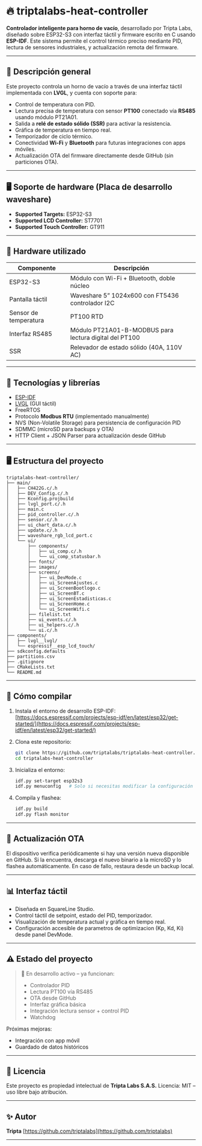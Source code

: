 # 🔥 triptalabs-heat-controller

**Controlador inteligente para horno de vacío**, desarrollado por Tripta Labs, diseñado sobre ESP32-S3 con interfaz táctil y firmware escrito en C usando **ESP-IDF**. Este sistema permite el control térmico preciso mediante PID, lectura de sensores industriales, y actualización remota del firmware.

---

## 🧪 Descripción general

Este proyecto controla un horno de vacío a través de una interfaz táctil implementada con **LVGL**, y cuenta con soporte para:

* Control de temperatura con PID.
* Lectura precisa de temperatura con sensor **PT100** conectado vía **RS485** usando módulo PT21A01.
* Salida a **relé de estado sólido (SSR)** para activar la resistencia.
* Gráfica de temperatura en tiempo real.
* Temporizador de ciclo térmico.
* Conectividad **Wi-Fi** y **Bluetooth** para futuras integraciones con apps móviles.
* Actualización OTA del firmware directamente desde GitHub (sin particiones OTA).

---

## 🖥️ Soporte de hardware (Placa de desarrollo waveshare)

* **Supported Targets:** ESP32-S3
* **Supported LCD Controller:** ST7701
* **Supported Touch Controller:** GT911

---

## 🎯 Hardware utilizado

| Componente            | Descripción                                            |
| --------------------- | ------------------------------------------------------ |
| ESP32-S3              | Módulo con Wi-Fi + Bluetooth, doble núcleo             |
| Pantalla táctil       | Waveshare 5” 1024x600 con FT5436 controlador I2C       |
| Sensor de temperatura | PT100 RTD                                              |
| Interfaz RS485        | Módulo PT21A01-B-MODBUS para lectura digital del PT100 |
| SSR                   | Relevador de estado sólido (40A, 110V AC)              |

---

## 🧩 Tecnologías y librerías

* [ESP-IDF](https://docs.espressif.com/projects/esp-idf/en/latest/)
* [LVGL](https://lvgl.io/) (GUI táctil)
* FreeRTOS
* Protocolo **Modbus RTU** (implementado manualmente)
* NVS (Non-Volatile Storage) para persistencia de configuración PID
* SDMMC (microSD para backups y OTA)
* HTTP Client + JSON Parser para actualización desde GitHub

---

## 🖥️ Estructura del proyecto

```
triptalabs-heat-controller/
├── main/
│   ├── CH422G.c/.h
│   ├── DEV_Config.c/.h
│   ├── Kconfig.projbuild
│   ├── lvgl_port.c/.h
│   ├── main.c
│   ├── pid_controller.c/.h
│   ├── sensor.c/.h
│   ├── ui_chart_data.c/.h
│   ├── update.c/.h
│   ├── waveshare_rgb_lcd_port.c
│   └── ui/
│       ├── components/
│       │   ├── ui_comp.c/.h
│       │   └── ui_comp_statusbar.h
│       ├── fonts/
│       ├── images/
│       ├── screens/
│       │   ├── ui_DevMode.c
│       │   ├── ui_ScreenAjustes.c
│       │   ├── ui_ScreenBootlogo.c
│       │   ├── ui_ScreenBT.c
│       │   ├── ui_ScreenEstadisticas.c
│       │   ├── ui_ScreenHome.c
│       │   └── ui_ScreenWifi.c
│       ├── filelist.txt
│       ├── ui_events.c/.h
│       ├── ui_helpers.c/.h
│       └── ui.c/.h
├── components/
│   ├── lvgl__lvgl/
│   └── espressif__esp_lcd_touch/
├── sdkconfig.defaults
├── partitions.csv
├── .gitignore
├── CMakeLists.txt
└── README.md
```

---

## 🚀 Cómo compilar

1. Instala el entorno de desarrollo ESP-IDF:
   [https://docs.espressif.com/projects/esp-idf/en/latest/esp32/get-started/](https://docs.espressif.com/projects/esp-idf/en/latest/esp32/get-started/)

2. Clona este repositorio:

   ```bash
   git clone https://github.com/triptalabs/triptalabs-heat-controller.git
   cd triptalabs-heat-controller
   ```

3. Inicializa el entorno:

   ```bash
   idf.py set-target esp32s3
   idf.py menuconfig   # Solo si necesitas modificar la configuración
   ```

4. Compila y flashea:

   ```bash
   idf.py build
   idf.py flash monitor
   ```

---

## 📡 Actualización OTA

El dispositivo verifica periódicamente si hay una versión nueva disponible en GitHub. Si la encuentra, descarga el nuevo binario a la microSD y lo flashea automáticamente. En caso de fallo, restaura desde un backup local.

---

## 📊 Interfaz táctil

* Diseñada en SquareLine Studio.
* Control táctil de setpoint, estado del PID, temporizador.
* Visualización de temperatura actual y gráfica en tiempo real.
* Configuración accesible de parametros de optimizacion (Kp, Kd, Ki) desde panel DevMode.

---

## ⚠️ Estado del proyecto

> 🧪 En desarrollo activo – ya funcionan:
>
> * Controlador PID
> * Lectura PT100 vía RS485
> * OTA desde GitHub
> * Interfaz gráfica básica
> * Integración lectura sensor + control PID
> * Watchdog

Próximas mejoras:

* Integración con app móvil
* Guardado de datos históricos

---

## 🧠 Licencia

Este proyecto es propiedad intelectual de **Tripta Labs S.A.S.**
Licencia: MIT – uso libre bajo atribución.

---

## ✨ Autor

**Tripta**
[https://github.com/triptalabs](https://github.com/triptalabs)

---
